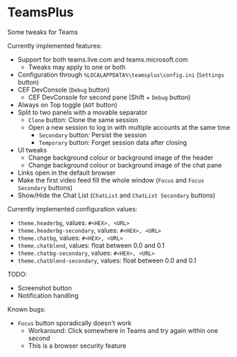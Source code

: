 # TeamsPlus
Some tweaks for Teams

Currently implemented features:
- Support for both teams.live.com and teams.microsoft.com
  - Tweaks may apply to one or both
- Configuration through `%LOCALAPPDATA%\teamsplus\config.ini` (`Settings` button)
- CEF DevConsole (`Debug` button)
  - CEF DevConsole for second pane (Shift + `Debug` button)
- Always on Top toggle (`AOT` button)
- Split to two panels with a movable separator
  - `Clone` button: Clone the same session
  - Open a new session to log in with multiple accounts at the same time
    - `Secondary` button: Persist the session
    - `Temporary` button: Forget session data after closing
- UI tweaks
  - Change background colour or background image of the header
  - Change background colour or background image of the chat pane
- Links open in the default browser
- Make the first video feed fill the whole window (`Focus` and `Focus Secondary` buttons)
- Show/Hide the Chat List (`ChatList` and `ChatList Secondary` buttons)

Currently implemented configuration values:
- `theme.headerbg`, values: `#<HEX>, <URL>`
- `theme.headerbg-secondary`, values: `#<HEX>, <URL>`
- `theme.chatbg`, values: `#<HEX>, <URL>`
- `theme.chatblend`, values: float between 0.0 and 0.1
- `theme.chatbg-secondary`, values: `#<HEX>, <URL>`
- `theme.chatblend-secondary`, values: float between 0.0 and 0.1

TODO:
- Screenshot button
- Notification handling

Known bugs:
- `Focus` button sporadically doesn't work
  - Workaround: Click somewhere in Teams and try again within one second
  - This is a browser security feature